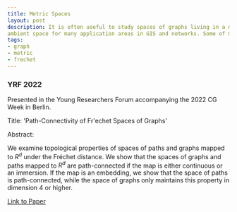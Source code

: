```yaml
---
title: Metric Spaces
layout: post
description: It is often useful to study spaces of graphs living in a metric
ambient space for many application areas in GIS and networks. Some of my research studies and defines these spaces rigorously.
tags:
- graph 
- metric
- frechet
---
```


### YRF 2022

Presented in the Young Researchers Forum accompanying the 2022 CG Week in Berlin.

Title: 'Path-Connectivity of Fr\'echet Spaces of Graphs'

Abstract: 

We examine topological properties of spaces of paths and graphs mapped to $R^d$ under the Fréchet distance. 
We show that the spaces of graphs and paths mapped to $R^d$ are path-connected if the map is either 
continuous or an immersion. If the map is an embedding, we show that the space of paths is path-connected, while the space of graphs only maintains this property in dimension 4 or higher.

[Link to Paper](../../assets/yrf2022.pdf)
